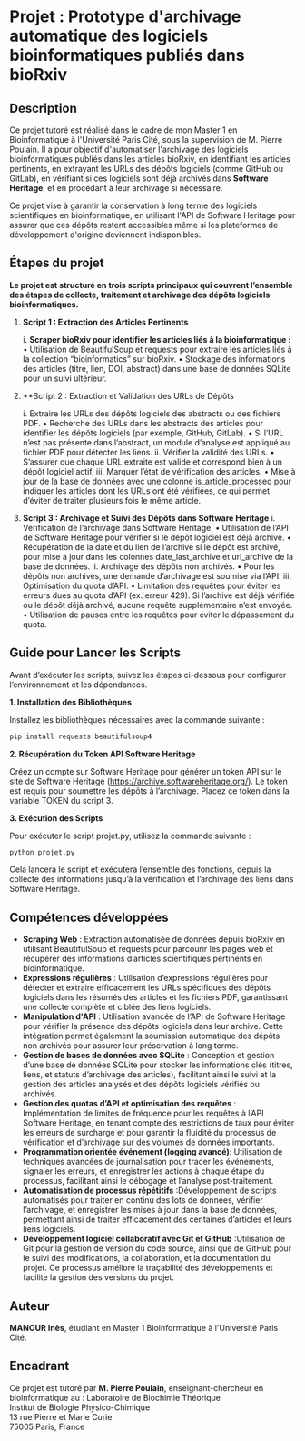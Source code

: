 # **Projet : Prototype d'archivage automatique des logiciels bioinformatiques publiés dans bioRxiv**

## **Description**
Ce projet tutoré est réalisé dans le cadre de mon Master 1 en Bioinformatique à l'Université Paris Cité, sous la supervision de M. Pierre Poulain. Il a pour objectif d'automatiser l'archivage des logiciels bioinformatiques publiés dans les articles bioRxiv, en identifiant les articles pertinents, en extrayant les URLs des dépôts logiciels (comme GitHub ou GitLab), en vérifiant si ces logiciels sont déjà archivés dans **Software Heritage**, et en procédant à leur archivage si nécessaire.

Ce projet vise à garantir la conservation à long terme des logiciels scientifiques en bioinformatique, en utilisant l'API de Software Heritage pour assurer que ces dépôts restent accessibles même si les plateformes de développement d'origine deviennent indisponibles.

## **Étapes du projet**

**Le projet est structuré en trois scripts principaux qui couvrent l’ensemble des étapes de collecte, traitement et archivage des dépôts logiciels bioinformatiques.**

1. **Script 1 : Extraction des Articles Pertinents**
   
   i. **Scraper bioRxiv pour identifier les articles liés à la bioinformatique :**
   •	Utilisation de BeautifulSoup et requests pour extraire les articles liés à la collection “bioinformatics” sur bioRxiv.
   •	Stockage des informations des articles (titre, lien, DOI, abstract) dans une base de données SQLite pour un suivi ultérieur.

   
2. **Script 2 : Extraction et Validation des URLs de Dépôts

	i.	Extraire les URLs des dépôts logiciels des abstracts ou des fichiers PDF.
	•	Recherche des URLs dans les abstracts des articles pour identifier les dépôts logiciels (par exemple, GitHub, GitLab).
	•	Si l’URL n’est pas présente dans l’abstract, un module d’analyse est appliqué au fichier PDF pour détecter les liens.
	ii.	Vérifier la validité des URLs.
	•	S’assurer que chaque URL extraite est valide et correspond bien à un dépôt logiciel actif.
	iii.	Marquer l’état de vérification des articles.
	•	Mise à jour de la base de données avec une colonne is_article_processed pour indiquer les articles dont les URLs ont été vérifiées, ce qui permet d’éviter de traiter plusieurs fois le même article.



3. **Script 3 : Archivage et Suivi des Dépôts dans Software Heritage**
   i.	Vérification de l’archivage dans Software Heritage.
	•	Utilisation de l’API de Software Heritage pour vérifier si le dépôt logiciel est déjà archivé.
	•	Récupération de la date et du lien de l’archive si le dépôt est archivé, pour mise à jour dans les colonnes date_last_archive et url_archive de la base de données.
	ii.	Archivage des dépôts non archivés.
	•	Pour les dépôts non archivés, une demande d’archivage est soumise via l’API.
	iii.	Optimisation du quota d’API.
	•	Limitation des requêtes pour éviter les erreurs dues au quota d’API (ex. erreur 429). Si l’archive est déjà vérifiée ou le dépôt déjà archivé, aucune requête supplémentaire n’est envoyée.
	•	Utilisation de pauses entre les requêtes pour éviter le dépassement du quota.

## **Guide pour Lancer les Scripts**

Avant d’exécuter les scripts, suivez les étapes ci-dessous pour configurer l’environnement et les dépendances.

**1. Installation des Bibliothèques**

Installez les bibliothèques nécessaires avec la commande suivante : 

```bash
pip install requests beautifulsoup4
```

**2. Récupération du Token API Software Heritage**

Créez un compte sur Software Heritage pour générer un token API sur le site de Software Heritage (https://archive.softwareheritage.org/). Le token est requis pour soumettre les dépôts à l’archivage. Placez ce token dans la variable TOKEN du script 3.

**3. Exécution des Scripts**

Pour exécuter le script projet.py, utilisez la commande suivante :
  
```bash
python projet.py
```
Cela lancera le script et exécutera l’ensemble des fonctions, depuis la collecte des informations jusqu’à la vérification et l’archivage des liens dans Software Heritage.

## **Compétences développées**
- **Scraping Web** :  Extraction automatisée de données depuis bioRxiv en utilisant BeautifulSoup et requests pour parcourir les pages web et récupérer des informations d’articles scientifiques pertinents en bioinformatique.
- **Expressions régulières** : Utilisation d’expressions régulières pour détecter et extraire efficacement les URLs spécifiques des dépôts logiciels dans les résumés des articles et les fichiers PDF, garantissant une collecte complète et ciblée des liens logiciels.
- **Manipulation d'API** : Utilisation avancée de l’API de Software Heritage pour vérifier la présence des dépôts logiciels dans leur archive. Cette intégration permet également la soumission automatique des dépôts non archivés pour assurer leur préservation à long terme.
- **Gestion de bases de données avec SQLite** : Conception et gestion d’une base de données SQLite pour stocker les informations clés (titres, liens, et statuts d’archivage des articles), facilitant ainsi le suivi et la gestion des articles analysés et des dépôts logiciels vérifiés ou archivés.
- **Gestion des quotas d’API et optimisation des requêtes** : Implémentation de limites de fréquence pour les requêtes à l’API Software Heritage, en tenant compte des restrictions de taux pour éviter les erreurs de surcharge et pour garantir la fluidité du processus de vérification et d’archivage sur des volumes de données importants.
- **Programmation orientée événement (logging avancé)**: Utilisation de techniques avancées de journalisation pour tracer les événements, signaler les erreurs, et enregistrer les actions à chaque étape du processus, facilitant ainsi le débogage et l’analyse post-traitement.
- **Automatisation de processus répétitifs** :Développement de scripts automatisés pour traiter en continu des lots de données, vérifier l’archivage, et enregistrer les mises à jour dans la base de données, permettant ainsi de traiter efficacement des centaines d’articles et leurs liens logiciels.
- **Développement logiciel collaboratif avec Git et GitHub** :Utilisation de Git pour la gestion de version du code source, ainsi que de GitHub pour le suivi des modifications, la collaboration, et la documentation du projet. Ce processus améliore la traçabilité des développements et facilite la gestion des versions du projet.


## **Auteur**
**MANOUR Inès**, étudiant en Master 1 Bioinformatique à l'Université Paris Cité.

## **Encadrant**
Ce projet est tutoré par **M. Pierre Poulain**, enseignant-chercheur en bioinformatique au :   Laboratoire de Biochimie Théorique  
                                                                                                Institut de Biologie Physico-Chimique  
                                                                                                13 rue Pierre et Marie Curie  
                                                                                                75005 Paris, France

